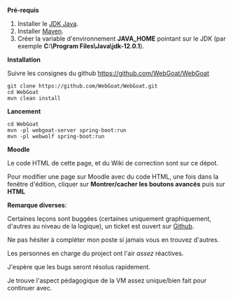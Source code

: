 **Pré-requis**

1. Installer le [JDK Java](https://www.oracle.com/technetwork/java/javase/downloads/jdk11-downloads-5066655.html).
2. Installer [Maven](https://maven.apache.org/download.cgi).
3. Créer la variable d'environnement **JAVA_HOME** pointant sur le JDK (par exemple **C:\Program Files\Java\jdk-12.0.1**).

**Installation**

Suivre les consignes du github https://github.com/WebGoat/WebGoat

	git clone https://github.com/WebGoat/WebGoat.git
    cd WebGoat
	mvn clean install
	
**Lancement**

    cd WebGoat
	mvn -pl webgoat-server spring-boot:run
	mvn -pl webwolf spring-boot:run

**Moodle**

Le code HTML de cette page, et du Wiki de correction sont sur ce dépot.

Pour modifier une page sur Moodle avec du code HTML, une fois dans la fenêtre d'édition, cliquer sur **Montrer/cacher les boutons avancés** puis sur **HTML**

**Remarque diverses**:

Certaines leçons sont buggées (certaines uniquement graphiquement, d'autres au niveau de la logique), un ticket est ouvert sur [Github](https://github.com/WebGoat/WebGoat/issues/619).

Ne pas hésiter à compléter mon poste si jamais vous en trouvez d'autres. 

Les personnes en charge du project ont l'air *assez* réactives.

J'espère que les bugs seront résolus rapidement.

Je trouve l'aspect pédagogique de la VM assez unique/bien fait pour continuer avec.
